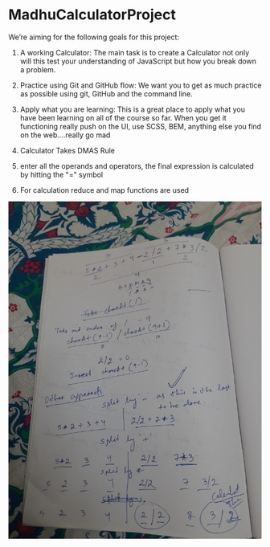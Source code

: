 # MadhuCalculatorProject

We’re aiming for the following goals for this project:
1. A working Calculator: The main task is to create a Calculator not only will this test your 
understanding of JavaScript but how you break down a problem. 
2. Practice using Git and GitHub flow: We want you to get as much practice as possible 
using git, GitHub and the command line.
3. Apply what you are learning: This is a great place to apply what you have been learning 
on all of the course so far. When you get it functioning really push on the UI, use SCSS, 
BEM, anything else you find on the web....really go mad


1. Calculator Takes DMAS Rule
2. enter all the operands and operators, the final expression is calculated by hitting the "=" symbol
3. For calculation reduce and map functions are used

![Alt text](20211018_152210.jpeg?raw=true "Title")

